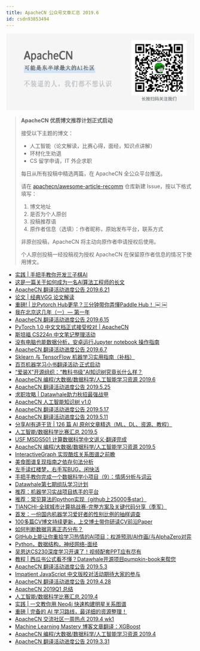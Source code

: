 ```yaml
---
title: ApacheCN 公众号文章汇总 2019.6
id: csdn93853494
---
```


![](../img/097ea00a58921af6186326be96b55029.png)

> **ApacheCN 优质博文推荐计划正式启动**
> 
> 接受以下主题的博文：
> 
> *   人工智能（论文解读，比赛心得，面经，知识点讲解）
> *   环材化生劝退
> *   CS 留学申请，IT 外企求职
> 
> 每日从所有投稿中精选两篇，在 ApacheCN 全公众平台推送。
> 
> 请在 [apachecn/awesome-article-recomm](https://github.com/apachecn/awesome-article-recomm) 仓库新建 Issue，按以下格式填写：
> 
> 1.  博文地址
> 2.  是否为个人原创
> 3.  投稿推荐语
> 4.  原作者信息（选填）：作者昵称，原始发布平台，联系方式
> 
> 非原创投稿，ApacheCN 将主动向原作者申请授权后使用。
> 
> 个人原创投稿一经投稿视为授权 ApacheCN 在保留原作者信息的情况下使用博文。

*   [实践 | 手把手教你开发三子棋AI](http://mp.weixin.qq.com/s?__biz=MzU3Mzg3OTQxNw==&mid=2247483810&idx=1&sn=fe1f432063d5be942b240d973751a4df&chksm=fd3ba4b4ca4c2da289301e322beb599315af8524990dbac7eb1dfcd5dc650ee2e796f1daba4f#rd)
*   [这是一篇关于如何成为一名AI算法工程师的长文](http://mp.weixin.qq.com/s?__biz=MzU3Mzg3OTQxNw==&mid=2247483791&idx=1&sn=8563d3adddaf2bee230d1f0390ebf85f&chksm=fd3ba499ca4c2d8fd83c94dcc038926f770eabcdcc80a57d0da56521634e5eec18563c2f64e0#rd)
*   [ApacheCN 翻译活动进度公告 2019.6.21](http://mp.weixin.qq.com/s?__biz=MzU3Mzg3OTQxNw==&mid=2247483788&idx=1&sn=129f3d91562fcd95bab5e5d707281688&chksm=fd3ba49aca4c2d8c0044a1f41d594be1bfc0106ed9dce8344d26f69ef4a44e79e036d3d7c056#rd)
*   [论文 | 经典VGG 论文解读](http://mp.weixin.qq.com/s?__biz=MzU3Mzg3OTQxNw==&mid=2247483784&idx=1&sn=0b2c65b6083d92b41c5ab1dcd48354f3&chksm=fd3ba49eca4c2d8851bcd21fc3fe4d019f5daa68a1dbed13ac19ca22eefac5133a2c9ff9b59a#rd)
*   [重磅! | 比Pytorch Hub更早？三分钟带你弄懂Paddle Hub！ ￼ ￼](http://mp.weixin.qq.com/s?__biz=MzU3Mzg3OTQxNw==&mid=2247483776&idx=1&sn=7483bae6ebd4748bc9dd06c2fc8a22e1&chksm=fd3ba496ca4c2d80aa97110d54ab3f076be58ba09d2725f49cac59c8fbdd547dfd0f9bdc3730#rd)
*   [我在北京这几年（一）— 第一年](http://mp.weixin.qq.com/s?__biz=MzU3Mzg3OTQxNw==&mid=2247483776&idx=2&sn=bdaa09cf060874195237380057af7cb8&chksm=fd3ba496ca4c2d8034cc3cbd573a02bc2bfa43890068c3d36325dcc3dd6cc828765cb6e26b6f#rd)
*   [ApacheCN 翻译活动进度公告 2019.6.15](http://mp.weixin.qq.com/s?__biz=MzU3Mzg3OTQxNw==&mid=2247483774&idx=1&sn=2d327a3f8de5a1385577e1011601df80&chksm=fd3ba468ca4c2d7e4fbf2cefe29fc7722299f5f1f58da385d517aec7e19ed24d4d0e6a692deb#rd)
*   [PyTorch 1.0 中文文档正式接受校对 | ApacheCN](http://mp.weixin.qq.com/s?__biz=MzU3Mzg3OTQxNw==&mid=2247483770&idx=1&sn=306208508c0f2badff3ec17b452bc27e&chksm=fd3ba46cca4c2d7a3581be5f8032c482f8ec9bfd86e89ab511561eb0058768ea9d02f41e6979#rd)
*   [斯坦福 CS224n 中文笔记整理活动](http://mp.weixin.qq.com/s?__biz=MzU3Mzg3OTQxNw==&mid=2247483765&idx=1&sn=d5d34ffcb49c3e13735744065c2897be&chksm=fd3ba463ca4c2d75020373595e0d718f9d2d04441b0702c6b54747ca01b317192203ba255204#rd)
*   [没有电脑也能数据分析，安卓运行Jupyter notebook 操作指南](http://mp.weixin.qq.com/s?__biz=MzU3Mzg3OTQxNw==&mid=2247483765&idx=2&sn=a6928e6caaf2960cd00002c6babbd9e3&chksm=fd3ba463ca4c2d7572caa72e441cb28599ee3225aa6684083fd9d6994a3036b33965625b6430#rd)
*   [ApacheCN 翻译活动进度公告 2019.6.7](http://mp.weixin.qq.com/s?__biz=MzU3Mzg3OTQxNw==&mid=2247483760&idx=1&sn=ace138683f422228f725dd6e51791cd5&chksm=fd3ba466ca4c2d70713c3e31047ef6e814f0db93fed450714b14cfbab8a11b7acc69daffb2d4#rd)
*   [Sklearn 与 TensorFlow 机器学习实用指南（补档）](http://mp.weixin.qq.com/s?__biz=MzU3Mzg3OTQxNw==&mid=2247483756&idx=1&sn=4adbf27a145b7eeb78331c1c3a6a3ce9&chksm=fd3ba47aca4c2d6cf6588ce3e8f9416625c327362e9a55331287bde8b2cf7d8b087090bd8745#rd)
*   [百页机器学习小书翻译活动·正式启动](http://mp.weixin.qq.com/s?__biz=MzU3Mzg3OTQxNw==&mid=2247483750&idx=1&sn=51d7b91ce243afc308b18a5f528ff340&chksm=fd3ba470ca4c2d6604448447a29aebfc3a6f1a9a291779fc6bcc35a6c58b178683e229e9c19e#rd)
*   [“爱装X”开源组织：“教科书级”AI知识树究竟长什么样？](http://mp.weixin.qq.com/s?__biz=MzU3Mzg3OTQxNw==&mid=2247483745&idx=1&sn=dbac07683daacd68d450920f412f9011&chksm=fd3ba477ca4c2d615b214df5197ce0a37852bb7a0ba58b386c329e5413568b067e04cc2219ac#rd)
*   [ApacheCN 编程/大数据/数据科学/人工智能学习资源 2019.6](http://mp.weixin.qq.com/s?__biz=MzU3Mzg3OTQxNw==&mid=2247483743&idx=1&sn=c609b61ab4733c4a1e0219dac6084290&chksm=fd3ba449ca4c2d5f47dd9a022243dc482e6f289021efedb43eac2ba428fb4931f6f8ac7731e9#rd)
*   [ApacheCN 翻译活动进度公告 2019.5.25](http://mp.weixin.qq.com/s?__biz=MzU3Mzg3OTQxNw==&mid=2247483738&idx=1&sn=e217e1595f044f48bcc48132d3050d39&chksm=fd3ba44cca4c2d5a5ed524f2cb06d42a15c561b46635523fadd5cbbb9413967d17be2e40e02d#rd)
*   [求职攻略 | Datawhale助力秋招最强战甲](http://mp.weixin.qq.com/s?__biz=MzU3Mzg3OTQxNw==&mid=2247483738&idx=2&sn=6182de3ee4ff6737374eccf368034fb1&chksm=fd3ba44cca4c2d5a6cf56e2b04fad415c5f9de7320882f6c45bd84263e7b30b10905ca117a82#rd)
*   [ApacheCN 人工智能知识树 v1.0](http://mp.weixin.qq.com/s?__biz=MzU3Mzg3OTQxNw==&mid=2247483734&idx=1&sn=8ed0df66dc15b20ce7b7e8f739b371ec&chksm=fd3ba440ca4c2d56acb210857451519f5cd1412ba91c1023e72647d9623c00d1a614fbda434c#rd)
*   [ApacheCN 翻译活动进度公告 2019.5.17](http://mp.weixin.qq.com/s?__biz=MzU3Mzg3OTQxNw==&mid=2247483728&idx=1&sn=3ee0d6d9885bbccb0865ed8b2575319b&chksm=fd3ba446ca4c2d50e8b5786ec77dc618354e874259d37826cb388548a7cbe039a9e5ff158fa5#rd)
*   [ApacheCN 翻译活动进度公告 2019.5.11](http://mp.weixin.qq.com/s?__biz=MzU3Mzg3OTQxNw==&mid=2247483722&idx=1&sn=107db6b92285a009108b3e81d166dc83&chksm=fd3ba45cca4c2d4acd0068b9e9d0612f6c8131ddb4ccb171f3e35bc2eec684590f1378297910#rd)
*   [分享AI有道干货 | 126 篇 AI 原创文章精选（ML、DL、资源、教程）](http://mp.weixin.qq.com/s?__biz=MzU3Mzg3OTQxNw==&mid=2247483722&idx=2&sn=cda698529cebf891a6bd3eb8da7537b1&chksm=fd3ba45cca4c2d4aff80ce1bde7db90a245df36d95706051e770a03a957546523eeeb8c1d6fc#rd)
*   [人工智能/数据科学比赛汇总 2019.5](http://mp.weixin.qq.com/s?__biz=MzU3Mzg3OTQxNw==&mid=2247483715&idx=1&sn=7eeb70515b4e1271a2cad6a39e59a824&chksm=fd3ba455ca4c2d43ebfe7410fb61674f434c5a1af72200cd34e57187ace020d73fb6f4847f88#rd)
*   [USF MSDS501 计算数据科学中文讲义·翻译完成](http://mp.weixin.qq.com/s?__biz=MzU3Mzg3OTQxNw==&mid=2247483706&idx=1&sn=ca5f8323f96386bc20be77c8c7e26e10&chksm=fd3ba42cca4c2d3a2aac2981973733e96b519e4b6816526f2372798adab584a1dd006b07a770#rd)
*   [ApacheCN 编程/大数据/数据科学/人工智能学习资源 2019.5](http://mp.weixin.qq.com/s?__biz=MzU3Mzg3OTQxNw==&mid=2247483701&idx=1&sn=7bca5039f65ea99c21b12d1b8ad803b3&chksm=fd3ba423ca4c2d352cd70bb1bf8b74c9909f7711c4681b00b53ea92af6d8e57054717c313871#rd)
*   [InteractiveGraph 实现酷炫关系图谱之前瞻](http://mp.weixin.qq.com/s?__biz=MzU3Mzg3OTQxNw==&mid=2247483701&idx=2&sn=dbb17e8cd2fc5981e1d6fa65bb44bce2&chksm=fd3ba423ca4c2d359036432c260a2e3f2142eb28a24f453ceceb21f697b1fd3538cbabb1b810#rd)
*   [美食图谱复现指南之依存句法分析](http://mp.weixin.qq.com/s?__biz=MzU3Mzg3OTQxNw==&mid=2247483701&idx=3&sn=629ed18cec53b8a41b5c03a514e33836&chksm=fd3ba423ca4c2d355c3f75500eebd458f7407a5df61e2f18f4263c5ef4f172f8e8b78fa4a7a2#rd)
*   [左手读红楼梦，右手写BUG，闲快活](http://mp.weixin.qq.com/s?__biz=MzU3Mzg3OTQxNw==&mid=2247483701&idx=4&sn=dd3323fab4a6b91e0b611b8d8164ad65&chksm=fd3ba423ca4c2d358c3bd53a0d2fcf67998207e0c4136d1d4da7fcb64ffffe6401c255904494#rd)
*   [手把手教你完成一个数据科学小项目（9）：情感分析与词云](http://mp.weixin.qq.com/s?__biz=MzU3Mzg3OTQxNw==&mid=2247483701&idx=5&sn=8990f93ba9c18a501b271db4f0fbf5d3&chksm=fd3ba423ca4c2d35acf4ed592981e79630da1d1f203cb476ab1b9a265e4a7f923d196565c8e5#rd)
*   [Datawhale第七期组队学习计划](http://mp.weixin.qq.com/s?__biz=MzU3Mzg3OTQxNw==&mid=2247483695&idx=1&sn=6bf9125c4248444b409f48edd8dc91f6&chksm=fd3ba439ca4c2d2fe2dc5eabf36d9515f5637cf4d5e91abd949dcc4a535458944a44cf8596eb#rd)
*   [推荐：机器学习实战项目练手的平台](http://mp.weixin.qq.com/s?__biz=MzU3Mzg3OTQxNw==&mid=2247483695&idx=2&sn=8bd6df52af0d2697dc2eba46d1c52896&chksm=fd3ba439ca4c2d2f501dc1bea1797abbbfcf280d1cb2d042d1dbf90068af004eb3b93b062239#rd)
*   [推荐：常见算法的python实现（github上25000多star）](http://mp.weixin.qq.com/s?__biz=MzU3Mzg3OTQxNw==&mid=2247483695&idx=3&sn=482585bef9865aaa63f79339b2e02952&chksm=fd3ba439ca4c2d2f280b3a01f1e50c8fef8f2fb5caabecce0c88b7e03b72dd5b764b740e9e32#rd)
*   [TIANCHI-全球城市计算挑战赛-完整方案及关键代码分享（季军）](http://mp.weixin.qq.com/s?__biz=MzU3Mzg3OTQxNw==&mid=2247483695&idx=4&sn=0ab21ae1ad8898289e2384d99b25bdc0&chksm=fd3ba439ca4c2d2fff22ede24e9fe95a95f70618c25db6a82df4e9bf9fe2340d4d8d511f7845#rd)
*   [首发：一份国内机器学习爱好者的性别比例的抽样调查](http://mp.weixin.qq.com/s?__biz=MzU3Mzg3OTQxNw==&mid=2247483695&idx=5&sn=113cab7da16b8c1cb48a3070fd45d6d4&chksm=fd3ba439ca4c2d2ff03944b71bcd4acce74cfddac3e07ac3a09b6ec961988d62f4b1f82dd6ce#rd)
*   [100多篇CV博文持续更新，上交博士带你研读CV前沿Paper](http://mp.weixin.qq.com/s?__biz=MzU3Mzg3OTQxNw==&mid=2247483693&idx=1&sn=16d93cd27e47c49e04d77fa43663918c&chksm=fd3ba43bca4c2d2df43228fb17154d0347db9263b09cb6ad6f9c3c5ac3d8ff2178333bab4502#rd)
*   [如何判断数据背离正态分布？](http://mp.weixin.qq.com/s?__biz=MzU3Mzg3OTQxNw==&mid=2247483693&idx=2&sn=948521485be44392b01ab7e467e4bfe8&chksm=fd3ba43bca4c2d2dadb0e13b7b58c44d78a4e40159bfe97ab63c524a52401666e0ec3a40c054#rd)
*   [GitHub上能让你重拾学习热情的AI项目：权游预测/AI作画/与AlphaZero对弈](http://mp.weixin.qq.com/s?__biz=MzU3Mzg3OTQxNw==&mid=2247483693&idx=3&sn=30fbf7f4c8412e4e6f1f906cd97dc0e6&chksm=fd3ba43bca4c2d2d8e81f6752e268793f611861ca2826621c21b032f92c7963e1f0619cfba06#rd)
*   [Python，数据结构，神经网络-面经](http://mp.weixin.qq.com/s?__biz=MzU3Mzg3OTQxNw==&mid=2247483693&idx=4&sn=07405f58e819101721baff886b86fec2&chksm=fd3ba43bca4c2d2db701d02edc36570ce455b9f2b73e6710438b56f6ac4e9da17bffc6c2dd9d#rd)
*   [吴恩达CS230深度学习开课了！视频配套PPT应有尽有](http://mp.weixin.qq.com/s?__biz=MzU3Mzg3OTQxNw==&mid=2247483693&idx=5&sn=5e60fe3f59b9412b92ef42f5cff5d432&chksm=fd3ba43bca4c2d2da4f557e6af7fb5294d0a1c4d7aa92f62efee55ef6aa4c1ef5feea03b9c1a#rd)
*   [教程 | 西瓜书公式看不懂？Datawhale开源项目pumpkin-book来帮您](http://mp.weixin.qq.com/s?__biz=MzU3Mzg3OTQxNw==&mid=2247483691&idx=1&sn=f65c9555b3488927a71ccaca169a39ad&chksm=fd3ba43dca4c2d2b04bed851f7424b2a4da5cdbc7f284df54d7f2e571ee1c9afc33fd0aa1fdd#rd)
*   [ApacheCN 翻译活动进度公告 2019.5.3](http://mp.weixin.qq.com/s?__biz=MzU3Mzg3OTQxNw==&mid=2247483689&idx=1&sn=5c76ad4c9a68f27fa5846103ac15d304&chksm=fd3ba43fca4c2d2959e0b9bb8a9fc2904cf705c0352602b81e609f6e37c7514c6ab72fd357c1#rd)
*   [Impatient JavaScript 中文版校对活动期待大家的参与](http://mp.weixin.qq.com/s?__biz=MzU3Mzg3OTQxNw==&mid=2247483683&idx=1&sn=de834dabc6e5948b57cdf315c2370805&chksm=fd3ba435ca4c2d23ef50b9df7b603c6b4583bef85f19c5c949bf49de0eaed651ca3457054150#rd)
*   [ApacheCN 翻译活动进度公告 2019.4.28](http://mp.weixin.qq.com/s?__biz=MzU3Mzg3OTQxNw==&mid=2247483683&idx=2&sn=a630492b33648d9c6a7561382bc1feda&chksm=fd3ba435ca4c2d239d61f7f0112b232d712cb7789cd2eadbb7edf176811353c0085e48c272e7#rd)
*   [ApacheCN 2019Q1 总结](http://mp.weixin.qq.com/s?__biz=MzU3Mzg3OTQxNw==&mid=2247483683&idx=3&sn=f3a75604df7d7d4d8bbbf282bc0781dd&chksm=fd3ba435ca4c2d2302793847e3f53fde8ca32de20cbbcd3224cf8e03a834eb68d19607e44361#rd)
*   [人工智能/数据科学比赛汇总 2019.4](http://mp.weixin.qq.com/s?__biz=MzU3Mzg3OTQxNw==&mid=2247483683&idx=4&sn=429da8ac9982a73c44fe87c271280e9b&chksm=fd3ba435ca4c2d23c4e47bd733bed07acebfd158979f4a65db517341536845af8b66a2fdbbcc#rd)
*   [实践 | 一文教你用 Neo4j 快速构建明星关系图谱](http://mp.weixin.qq.com/s?__biz=MzU3Mzg3OTQxNw==&mid=2247483673&idx=1&sn=ea7ff7bf24171141578ab8db3414d599&chksm=fd3ba40fca4c2d193501b4fba2b758ecdfee7103035e73514b9c549810b793b706619d4884a8#rd)
*   [重磅 | 完备的 AI 学习路线，最详细的资源整理！](http://mp.weixin.qq.com/s?__biz=MzU3Mzg3OTQxNw==&mid=2247483671&idx=1&sn=9cfef67177b80d89bf734369f4a0de3c&chksm=fd3ba401ca4c2d1734eb9dcb859b82211e73405a0d066443bb06ef08ee304017177b91d1c0c1#rd)
*   [ApacheCN 交流社区一周热点 2019.4 wk1](http://mp.weixin.qq.com/s?__biz=MzU3Mzg3OTQxNw==&mid=2247483668&idx=1&sn=699b51d6fd77a34faf0dfbc194aaf0bb&chksm=fd3ba402ca4c2d1409cb461634eea1b0a84f7f3e8b98ac8d6c6e12aae9590dad1661d11efaab#rd)
*   [Machine Learning Mastery 博客文章翻译：XGBoost](http://mp.weixin.qq.com/s?__biz=MzU3Mzg3OTQxNw==&mid=2247483663&idx=1&sn=cc4673906dbe15015278fd3b8a5ff9a7&chksm=fd3ba419ca4c2d0f12af025e9d6e2ec982102831ab411a392a2e470ea50651e1914ca8c98d64#rd)
*   [ApacheCN 编程/大数据/数据科学/人工智能学习资源 2019.4](http://mp.weixin.qq.com/s?__biz=MzU3Mzg3OTQxNw==&mid=2247483658&idx=1&sn=ab57ccb8ad6a8fec14168e2dbd7fca27&chksm=fd3ba41cca4c2d0ac01a0e8a28074630148458ddac21c1fe3c2ebfeacc57097ff47e7bcc7041#rd)
*   [ApacheCN 翻译活动进度公告 2019.3.31](http://mp.weixin.qq.com/s?__biz=MzU3Mzg3OTQxNw==&mid=2247483653&idx=1&sn=641cb966567bdf054d8f70919c5cc329&chksm=fd3ba413ca4c2d0529748c57c6be9eb72f0c8dbd7555eb6bf7438828e38da7c6b59dd15016fc#rd)